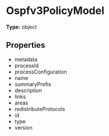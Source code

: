 # Ospfv3PolicyModel


**Type:** object

## Properties
* metadata
* processId
* processConfiguration
* name
* summaryPrefix
* description
* links
* areas
* redistributeProtocols
* id
* type
* version

